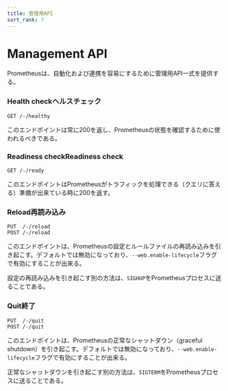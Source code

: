 ```yaml
---
title: 管理用API
sort_rank: 7
---
```


# <span class="original-header">Management API</span>

Prometheusは、自動化および連携を容易にするために管理用API一式を提供する。


### <span class="original-header">Health check</span>ヘルスチェック

```
GET /-/healthy
```

このエンドポイントは常に200を返し、Prometheusの状態を確認するために使われるべきである。


### <span class="original-header">Readiness check</span>Readiness check

```
GET /-/ready
```

このエンドポイントはPrometheusがトラフィックを処理できる（クエリに答える）準備が出来ている時に200を返す。


### <span class="original-header">Reload</span>再読み込み

```
PUT  /-/reload
POST /-/reload
```

このエンドポイントは、Prometheusの設定とルールファイルの再読み込みを引き起こす。デフォルトでは無効になっており、`--web.enable-lifecycle`フラグで有効にすることが出来る。

設定の再読み込みを引き起こす別の方法は、`SIGHUP`をPrometheusプロセスに送ることである。


### <span class="original-header">Quit</span>終了

```
PUT  /-/quit
POST /-/quit
```

このエンドポイントは、Prometheusの正常なシャットダウン（graceful shutdown）を引き起こす。デフォルトでは無効になっており、`--web.enable-lifecycle`フラグで有効にすることが出来る。

正常なシャットダウンを引き起こす別の方法は、`SIGTERM`をPrometheusプロセスに送ることである。

